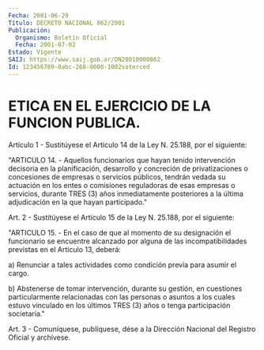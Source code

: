 ```yaml
---
Fecha: 2001-06-29
Título: DECRETO NACIONAL 862/2001
Publicación:
  Organismo: Boletín Oficial
  Fecha: 2001-07-02
Estado: Vigente
SAIJ: https://www.saij.gob.ar/DN20010000862
Id: 123456789-0abc-268-0000-1002soterced
---
```

# ETICA EN EL EJERCICIO DE LA FUNCION PUBLICA.

<a id="1"></a>
Artículo 1 - Sustitúyese el Artículo 14  de  la Ley N. 25.188, por el  siguiente:

"ARTICULO 14. - Aquellos funcionarios que hayan tenido intervención decisoria en  la  planificación,  desarrollo  y concreción de privatizaciones o concesiones de empresas o servicios públicos, tendrán  vedada  su  actuación en los entes o comisiones reguladoras de esas empresas o servicios,  durante TRES (3) años inmediatamente posteriores a la última adjudicación en la que hayan participado."

<a id="2"></a>
Art.  2  -  Sustitúyese el Artículo 15 de la Ley N. 25.188, por el siguiente:

"ARTICULO  15.  -  En  el  caso  de que al momento de su designación el funcionario se encuentre alcanzado por alguna de las incompatibilidades  previstas  en  el  Artículo  13,    deberá:

a) Renunciar a tales actividades como condición previa para  asumir el cargo.

b)  Abstenerse  de  tomar  intervención,  durante  su  gestión,  en cuestiones  particularmente relacionadas con las personas o asuntos a los cuales  estuvo vinculado en los últimos TRES (3) años o tenga participación societaria."

<a id="3"></a>
Art. 3 - Comuníquese, publíquese, dése a la Dirección Nacional del Registro Oficial y archívese.